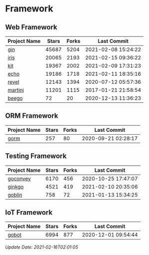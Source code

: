 # Framework

## Web Framework
| Project Name | Stars | Forks | Last Commit |
| ------------ | ----- | ----- | ----------- |
| [gin](https://github.com/gin-gonic/gin) | 45687 | 5204 | 2021-02-08 15:24:22 |
| [iris](https://github.com/kataras/iris) | 20065 | 2193 | 2021-02-15 09:36:22 |
| [kit](https://github.com/go-kit/kit) | 19367 | 2002 | 2021-02-09 17:31:23 |
| [echo](https://github.com/labstack/echo) | 19186 | 1718 | 2021-02-11 18:35:16 |
| [revel](https://github.com/revel/revel) | 12143 | 1394 | 2020-07-12 05:57:36 |
| [martini](https://github.com/go-martini/martini) | 11201 | 1115 | 2017-01-21 21:58:54 |
| [beego](https://github.com/astaxie/beego) | 72 | 20 | 2020-12-13 11:36:23 |

## ORM Framework
| Project Name | Stars | Forks | Last Commit |
| ------------ | ----- | ----- | ----------- |
| [gorm](https://github.com/jinzhu/gorm) | 257 | 80 | 2020-09-21 02:28:17 |

## Testing Framework
| Project Name | Stars | Forks | Last Commit |
| ------------ | ----- | ----- | ----------- |
| [goconvey](https://github.com/smartystreets/goconvey) | 6170 | 456 | 2020-10-25 17:47:07 |
| [ginkgo](https://github.com/onsi/ginkgo) | 4521 | 419 | 2021-02-10 20:35:06 |
| [goblin](https://github.com/franela/goblin) | 758 | 72 | 2021-01-13 15:34:25 |

## IoT Framework
| Project Name | Stars | Forks | Last Commit |
| ------------ | ----- | ----- | ----------- |
| [gobot](https://github.com/hybridgroup/gobot) | 6994 | 877 | 2020-12-01 09:54:44 |

*Update Date: 2021-02-16T02:01:05*